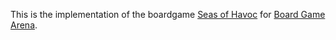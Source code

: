 This is the implementation of the boardgame [Seas of Havoc](https://boardgamegeek.com/boardgame/343525/seas-of-havoc) for [Board Game Arena](boardgamearena.com).
